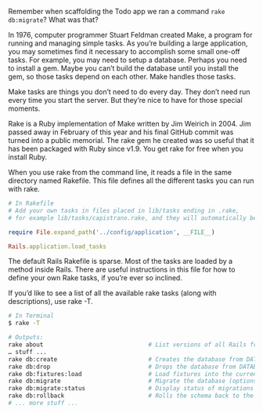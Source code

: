 Remember when scaffolding the Todo app we ran a command `rake db:migrate`? What was that?

In 1976, computer programmer Stuart Feldman created Make, a program for running and managing simple tasks. As you’re building a large application, you may sometimes find it necessary to accomplish some small one-off tasks. For example, you may need to setup a database. Perhaps you need to install a gem. Maybe you can’t build the database until you install the gem, so those tasks depend on each other. Make handles those tasks. 

Make tasks are things you don’t need to do every day. They don’t need run every time you start the server. But they’re nice to have for those special moments.

Rake is a Ruby implementation of Make written by Jim Weirich in 2004. Jim passed away in February of this year and his final GitHub commit was turned into a public memorial. The rake gem he created was so useful that it has been packaged with Ruby since v1.9. You get rake for free when you install Ruby.

When you use rake from the command line, it reads a file in the same directory named Rakefile. This file defines all the different tasks you can run with rake.

```ruby
# In Rakefile
# Add your own tasks in files placed in lib/tasks ending in .rake,
# for example lib/tasks/capistrano.rake, and they will automatically be available to Rake.

require File.expand_path('../config/application', __FILE__)

Rails.application.load_tasks
```

The default Rails Rakefile is sparse. Most of the tasks are loaded by a method inside Rails. There are useful instructions in this file for how to define your own Rake tasks, if you’re ever so inclined.

If you’d like to see a list of all the available rake tasks (along with descriptions), use rake -T.

```sh
# In Terminal
$ rake -T

# Outputs:
rake about                              # List versions of all Rails frameworks and the environment
… stuff ...
rake db:create                          # Creates the database from DATABASE_URL or config/database.yml for the current RAILS_ENV (use db:create:al...
rake db:drop                            # Drops the database from DATABASE_URL or config/database.yml for the current RAILS_ENV (use db:drop:all to...
rake db:fixtures:load                   # Load fixtures into the current environment's database
rake db:migrate                         # Migrate the database (options: VERSION=x, VERBOSE=false, SCOPE=blog)
rake db:migrate:status                  # Display status of migrations
rake db:rollback                        # Rolls the schema back to the previous version (specify steps w/ STEP=n)
# ... more stuff ...
```
